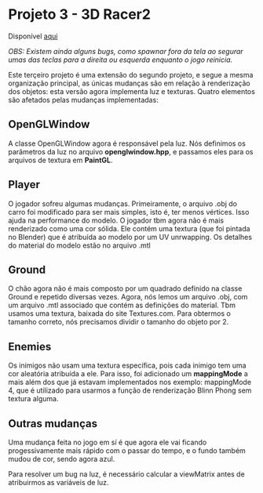 # Projeto 3 - 3D Racer2

Disponível [aqui](https://isaquelc.github.io/abcg/3DRacer2/)

_OBS: Existem ainda alguns bugs, como spawnar fora da tela ao segurar umas das teclas para a direita ou esquerda enquanto o jogo reinicia._

Este terçeiro projeto é uma extensão do segundo projeto, e segue a mesma organização principal, as únicas mudanças são em relação à renderização dos objetos: esta versão agora implementa luz e texturas. Quatro elementos são afetados pelas mudanças implementadas:

## OpenGLWindow
A classe OpenGLWindow agora é responsável pela luz. Nós definimos os parâmetros da luz no arquivo **openglwindow.hpp**, e passamos eles para os arquivos de textura em **PaintGL**. 

## Player
O jogador sofreu algumas mudanças. Primeiramente, o arquivo .obj do carro foi modificado para ser mais simples, isto é, ter menos vértices. Isso ajuda na performance do modelo. O jogador tbm agora não é mais renderizado como uma cor sólida. Ele contém uma textura (que foi pintada no Blender) que é atribuída ao modelo por um UV unrwapping. Os detalhes do material do modelo estão no arquivo .mtl

## Ground
O chão agora não é mais composto por um quadrado definido na classe Ground e repetido diversas vezes. Agora, nós lemos um arquivo .obj, com um arquivo .mtl associado que contém as definições do material. Tbm usamos uma textura, baixada do site Textures.com. Para obtermos o tamanho correto, nós precisamos dividir o tamanho do objeto por 2.

## Enemies
Os inimigos não usam uma textura específica, pois cada inimigo tem uma cor aleatória atribuída a ele. Para isso, foi adicionado um **mappingMode** a mais além dos que já estavam implementados nos exemplo: mappingMode 4, que é utilizado para usarmos a função de renderização Blinn Phong sem textura alguma.

## Outras mudanças
Uma mudança feita no jogo em sí é que agora ele vai ficando progessivamente mais rápido com o passar do tempo, e o fundo também mudou de cor, sendo agora azul. 

Para resolver um bug na luz, é necessário calcular a viewMatrix antes de atribuirmos as variáveis de luz.